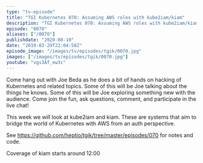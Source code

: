 ```yaml
---
type: "tv-episode"
title: "TGI Kubernetes 070: Assuming AWS roles with kube2iam/kiam"
description: "TGI Kubernetes 070: Assuming AWS roles with kube2iam/kiam"
episode: "0070"
aliases: ["/0070"]
publishdate: "2020-08-10"
date: "2019-03-29T22:04:58Z"
episode_image: "/images/tv/episodes/tgik/0070.jpg"
images: ["/images/tv/episodes/tgik/0070.jpg"]
youtube: "vgs3Af_ew3c"
---
```


Come hang out with Joe Beda as he does a bit of hands on hacking of Kubernetes and related topics. Some of this will be Joe talking about the things he knows. Some of this will be Joe exploring something new with the audience. Come join the fun, ask questions, comment, and participate in the live chat!

This week we will look at kube2iam and kiam. These are systems that aim to bridge the world of Kubernetes with AWS from an auth perspective.
 
See https://github.com/heptio/tgik/tree/master/episodes/070 for notes and code.

Coverage of kiam starts around 12:00

